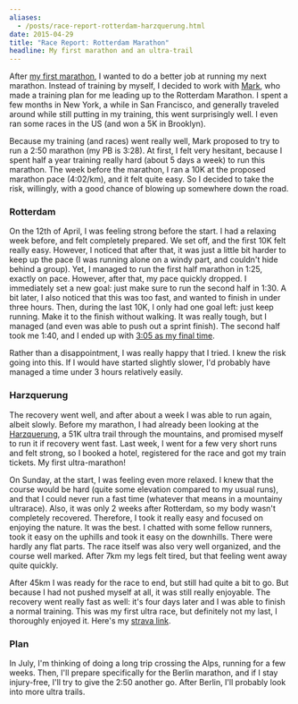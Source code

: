 ```yaml
---
aliases:
  - /posts/race-report-rotterdam-harzquerung.html
date: 2015-04-29
title: "Race Report: Rotterdam Marathon"
headline: My first marathon and an ultra-trail
---
```



After [my first marathon](/posts/race-report-munich-marathon.html), I wanted to do a better job at running my next marathon. Instead of training by myself, I decided to work with [Mark](https://twitter.com/markpersista), who made a training plan for me leading up to the Rotterdam Marathon. I spent a few months in New York, a while in San Francisco, and generally traveled around while still putting in my training, this went surprisingly well. I even ran some races in the US (and won a 5K in Brooklyn).

Because my training (and races) went really well, Mark proposed to try to run a 2:50 marathon (my PB is 3:28). At first, I felt very hesitant, because I spent half a year training really hard (about 5 days a week) to run this marathon. The week before the marathon, I ran a 10K at the proposed marathon pace (4:02/km), and it felt quite easy. So I decided to take the risk, willingly, with a good chance of blowing up somewhere down the road.

### Rotterdam

On the 12th of April, I was feeling strong before the start. I had a relaxing week before, and felt completely prepared. We set off, and the first 10K felt really easy. However, I noticed that after that, it was just a little bit harder to keep up the pace (I was running alone on a windy part, and couldn't hide behind a group). Yet, I managed to run the first half marathon in 1:25, exactly on pace. However, after that, my pace quickly dropped. I immediately set a new goal: just make sure to run the second half in 1:30. A bit later, I also noticed that this was too fast, and wanted to finish in under three hours. Then, during the last 10K, I only had one goal left: just keep running. Make it to the finish without walking. It was really tough, but I managed (and even was able to push out a sprint finish). The second half took me 1:40, and I ended up with [3:05 as my final time](https://app.strava.com/activities/284274016).

Rather than a disappointment, I was really happy that I tried. I knew the risk going into this. If I would have started slightly slower, I'd probably have managed a time under 3 hours relatively easily.

### Harzquerung

The recovery went well, and after about a week I was able to run again, albeit slowly. Before my marathon, I had already been looking at the [Harzquerung](http://www.harzquerung.de), a 51K ultra trail through the mountains, and promised myself to run it if recovery went fast. Last week, I went for a few very short runs and felt strong, so I booked a hotel, registered for the race and got my train tickets. My first ultra-marathon!

On Sunday, at the start, I was feeling even more relaxed. I knew that the course would be hard (quite some elevation compared to my usual runs), and that I could never run a fast time (whatever that means in a mountainy ultrarace). Also, it was only 2 weeks after Rotterdam, so my body wasn't completely recovered. Therefore, I took it really easy and focused on enjoying the nature. It was the best. I chatted with some fellow runners, took it easy on the uphills and took it easy on the downhills. There were hardly any flat parts. The race itself was also very well organized, and the course well marked. After 7km my legs felt tired, but that feeling went away quite quickly.

After 45km I was ready for the race to end, but still had quite a bit to go. But because I had not pushed myself at all, it was still really enjoyable. The recovery went really fast as well: it's four days later and I was able to finish a normal training. This was my first ultra race, but definitely not my last, I thoroughly enjoyed it. Here's my [strava link](https://app.strava.com/activities/292438296).

### Plan

In July, I'm thinking of doing a long trip crossing the Alps, running for a few weeks. Then, I'll prepare specifically for the Berlin marathon, and if I stay injury-free, I'll try to give the 2:50 another go. After Berlin, I'll probably look into more ultra trails.

